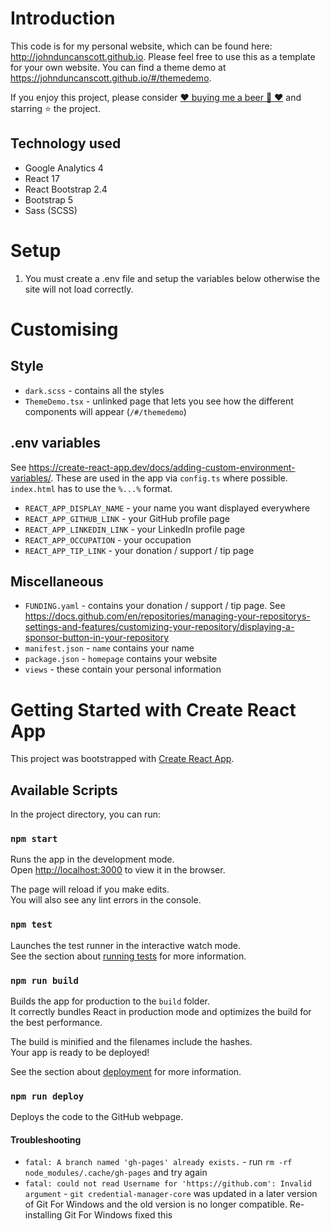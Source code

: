 # Introduction
This code is for my personal website, which can be found here: http://johnduncanscott.github.io. Please feel free to use this as a template for your own website. You can find a theme demo at https://johnduncanscott.github.io/#/themedemo.

If you enjoy this project, please consider [:hearts: buying me a beer :beer: :hearts:](https://johnduncanscott.github.io/#/tip) and starring :star: the project.

## Technology used
* Google Analytics 4
* React 17
* React Bootstrap 2.4
* Bootstrap 5
* Sass (SCSS)

# Setup
1. You must create a .env file and setup the variables below otherwise the site will not load correctly.

# Customising

## Style
* `dark.scss` - contains all the styles
* `ThemeDemo.tsx` - unlinked page that lets you see how the different components will appear (`/#/themedemo`)

## .env variables
See https://create-react-app.dev/docs/adding-custom-environment-variables/. These are used in the app via `config.ts` where possible. `index.html` has to use the `%...%` format.
* `REACT_APP_DISPLAY_NAME` - your name you want displayed everywhere
* `REACT_APP_GITHUB_LINK` - your GitHub profile page
* `REACT_APP_LINKEDIN_LINK` - your LinkedIn profile page
* `REACT_APP_OCCUPATION` - your occupation
* `REACT_APP_TIP_LINK` - your donation / support / tip page

## Miscellaneous
* `FUNDING.yaml` - contains your donation / support / tip page. See https://docs.github.com/en/repositories/managing-your-repositorys-settings-and-features/customizing-your-repository/displaying-a-sponsor-button-in-your-repository
* `manifest.json` - `name` contains your name
* `package.json` - `homepage` contains your website
* `views` - these contain your personal information

# Getting Started with Create React App

This project was bootstrapped with [Create React App](https://github.com/facebook/create-react-app).

## Available Scripts

In the project directory, you can run:

### `npm start`

Runs the app in the development mode.\
Open [http://localhost:3000](http://localhost:3000) to view it in the browser.

The page will reload if you make edits.\
You will also see any lint errors in the console.

### `npm test`

Launches the test runner in the interactive watch mode.\
See the section about [running tests](https://facebook.github.io/create-react-app/docs/running-tests) for more information.

### `npm run build`

Builds the app for production to the `build` folder.\
It correctly bundles React in production mode and optimizes the build for the best performance.

The build is minified and the filenames include the hashes.\
Your app is ready to be deployed!

See the section about [deployment](https://facebook.github.io/create-react-app/docs/deployment) for more information.

### `npm run deploy`

Deploys the code to the GitHub webpage.

#### Troubleshooting
* `fatal: A branch named 'gh-pages' already exists.` - run `rm -rf node_modules/.cache/gh-pages` and try again
* `fatal: could not read Username for 'https://github.com': Invalid argument` - `git credential-manager-core` was updated in a later version of Git For Windows and the old version is no longer compatible. Re-installing Git For Windows fixed this
